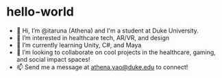 # hello-world
- 👋 Hi, I’m @itaruna (Athena) and I'm a student at Duke University.
- 👀 I’m interested in healthcare tech, AR/VR, and design
- 🌱 I’m currently learning Unity, C#, and Maya
- 💞️ I’m looking to collaborate on cool projects in the healthcare, gaming, and social impact spaces!
- 📫 Send me a message at athena.yao@duke.edu to connect!
